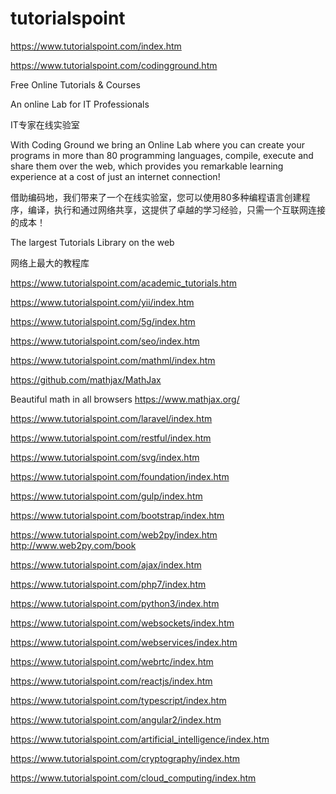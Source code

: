 # tutorialspoint



https://www.tutorialspoint.com/index.htm


https://www.tutorialspoint.com/codingground.htm









Free Online Tutorials & Courses

An online Lab for IT Professionals

IT专家在线实验室

With Coding Ground we bring an Online Lab where you can create your programs in more than 80 programming languages, compile, execute and share them over the web, which provides you remarkable learning experience at a cost of just an internet connection!

借助编码地，我们带来了一个在线实验室，您可以使用80多种编程语言创建程序，编译，执行和通过网络共享，这提供了卓越的学习经验，只需一个互联网连接的成本！




The largest Tutorials Library on the web

网络上最大的教程库




https://www.tutorialspoint.com/academic_tutorials.htm













https://www.tutorialspoint.com/yii/index.htm

https://www.tutorialspoint.com/5g/index.htm

https://www.tutorialspoint.com/seo/index.htm

https://www.tutorialspoint.com/mathml/index.htm

https://github.com/mathjax/MathJax

Beautiful math in all browsers https://www.mathjax.org/



https://www.tutorialspoint.com/laravel/index.htm

https://www.tutorialspoint.com/restful/index.htm

https://www.tutorialspoint.com/svg/index.htm

https://www.tutorialspoint.com/foundation/index.htm

https://www.tutorialspoint.com/gulp/index.htm

https://www.tutorialspoint.com/bootstrap/index.htm



https://www.tutorialspoint.com/web2py/index.htm
http://www.web2py.com/book


https://www.tutorialspoint.com/ajax/index.htm

https://www.tutorialspoint.com/php7/index.htm

https://www.tutorialspoint.com/python3/index.htm



https://www.tutorialspoint.com/websockets/index.htm

https://www.tutorialspoint.com/webservices/index.htm

https://www.tutorialspoint.com/webrtc/index.htm




https://www.tutorialspoint.com/reactjs/index.htm

https://www.tutorialspoint.com/typescript/index.htm


https://www.tutorialspoint.com/angular2/index.htm






https://www.tutorialspoint.com/artificial_intelligence/index.htm


https://www.tutorialspoint.com/cryptography/index.htm

https://www.tutorialspoint.com/cloud_computing/index.htm









